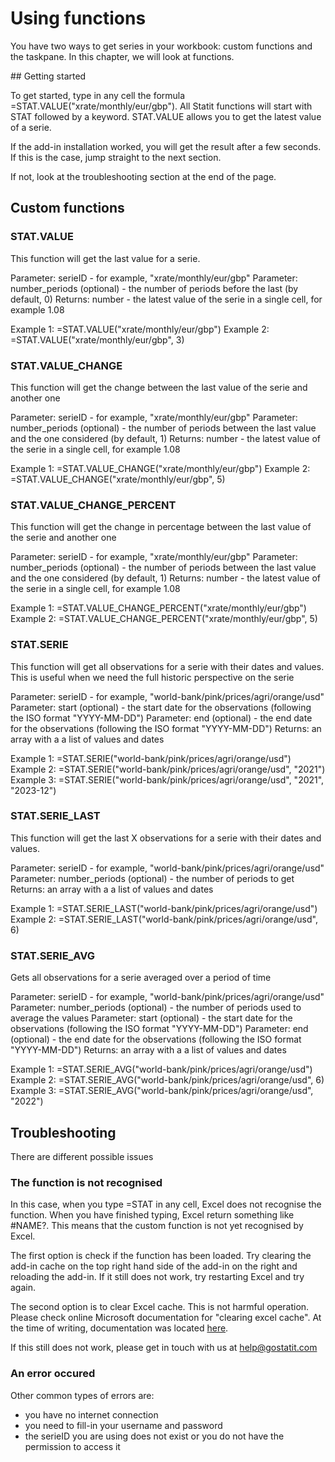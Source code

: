 # Using functions

You have two ways to get series in your workbook: custom functions and the taskpane. In this chapter, we will look at functions. 

## Getting started

To get started, type in any cell the formula =STAT.VALUE("xrate/monthly/eur/gbp"). All Statit functions will start with STAT followed by a keyword. STAT.VALUE allows you to get the latest value of a serie. 

If the add-in installation worked, you will get the result after a few seconds. If this is the case, jump straight to the next section. 

If not, look at the troubleshooting section at the end of the page. 

## Custom functions

### STAT.VALUE

This function will get the last value for a serie. 

Parameter: serieID - for example, "xrate/monthly/eur/gbp"
Parameter: number_periods (optional) - the number of periods before the last (by default, 0)
Returns: number - the latest value of the serie in a single cell, for example 1.08

Example 1: =STAT.VALUE("xrate/monthly/eur/gbp")
Example 2: =STAT.VALUE("xrate/monthly/eur/gbp", 3)

### STAT.VALUE_CHANGE

This function will get the change between the last value of the serie and another one

Parameter: serieID - for example, "xrate/monthly/eur/gbp"
Parameter: number_periods (optional) - the number of periods between the last value and the one considered (by default, 1)
Returns: number - the latest value of the serie in a single cell, for example 1.08

Example 1: =STAT.VALUE_CHANGE("xrate/monthly/eur/gbp")
Example 2: =STAT.VALUE_CHANGE("xrate/monthly/eur/gbp", 5)


### STAT.VALUE_CHANGE_PERCENT

This function will get the change in percentage between the last value of the serie and another one

Parameter: serieID - for example, "xrate/monthly/eur/gbp"
Parameter: number_periods (optional) - the number of periods between the last value and the one considered (by default, 1)
Returns: number - the latest value of the serie in a single cell, for example 1.08

Example 1: =STAT.VALUE_CHANGE_PERCENT("xrate/monthly/eur/gbp")
Example 2: =STAT.VALUE_CHANGE_PERCENT("xrate/monthly/eur/gbp", 5)

### STAT.SERIE

This function will get all observations for a serie with their dates and values. This is useful when we need the full historic perspective on the serie

Parameter: serieID - for example, "world-bank/pink/prices/agri/orange/usd"
Parameter: start (optional) - the start date for the observations (following the ISO format "YYYY-MM-DD")
Parameter: end (optional) - the end date for the observations (following the ISO format "YYYY-MM-DD")
Returns: an array with a a list of values and dates

Example 1: =STAT.SERIE("world-bank/pink/prices/agri/orange/usd")
Example 2: =STAT.SERIE("world-bank/pink/prices/agri/orange/usd", "2021")
Example 3: =STAT.SERIE("world-bank/pink/prices/agri/orange/usd", "2021", "2023-12")

### STAT.SERIE_LAST

This function will get the last X observations for a serie with their dates and values. 

Parameter: serieID - for example, "world-bank/pink/prices/agri/orange/usd"
Parameter: number_periods (optional) - the number of periods to get
Returns: an array with a a list of values and dates

Example 1: =STAT.SERIE_LAST("world-bank/pink/prices/agri/orange/usd")
Example 2: =STAT.SERIE_LAST("world-bank/pink/prices/agri/orange/usd", 6)

### STAT.SERIE_AVG

Gets all observations for a serie averaged over a period of time

Parameter: serieID - for example, "world-bank/pink/prices/agri/orange/usd"
Parameter: number_periods (optional) - the number of periods used to average the values
Parameter: start (optional) - the start date for the observations (following the ISO format "YYYY-MM-DD")
Parameter: end (optional) - the end date for the observations (following the ISO format "YYYY-MM-DD")
Returns: an array with a a list of values and dates

Example 1: =STAT.SERIE_AVG("world-bank/pink/prices/agri/orange/usd")
Example 2: =STAT.SERIE_AVG("world-bank/pink/prices/agri/orange/usd", 6)
Example 3: =STAT.SERIE_AVG("world-bank/pink/prices/agri/orange/usd", "2022")

## Troubleshooting

There are different possible issues

### The function is not recognised

In this case, when you type =STAT in any cell, Excel does not recognise the function. When you have finished typing, Excel return something like #NAME?. This means that the custom function is not yet recognised by Excel. 

The first option is check if the function has been loaded. Try clearing the add-in cache on the top right hand side of the add-in on the right and reloading the add-in. If it still does not work, try restarting Excel and try again. 

The second option is to clear Excel cache. This is not harmful operation. Please check online Microsoft documentation for "clearing excel cache". At the time of writing, documentation was located [here](https://learn.microsoft.com/en-us/office/dev/add-ins/testing/clear-cache). 

If this still does not work, please get in touch with us at [help@gostatit.com](mailto:help@gostatit.com)

### An error occured

Other common types of errors are:
- you have no internet connection
- you need to fill-in your username and password
- the serieID you are using does not exist or you do not have the permission to access it